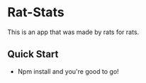 # Rat-Stats
This is an app that was made by rats for rats.

## Quick Start
- Npm install and you're good to go!
